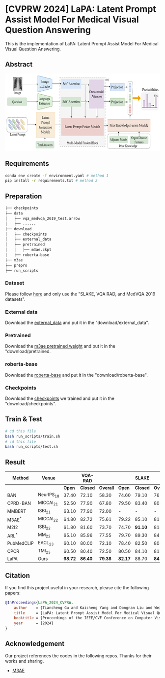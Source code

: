 # [CVPRW 2024] LaPA: Latent Prompt Assist Model For Medical Visual Question Answering
This is the implementation of LaPA: Latent Prompt Assist Model For Medical Visual Question Answering.
## Abstract
<div  align="center">    
<img src="./imgs/main_structure.png" 
width = "700" height = "250" 
alt="1" align=center />
</div>

## Requirements
```bash
conda env create -f environment.yaml # method 1
pip install -r requirements.txt # method 2
```

## Preparation
```bash
├── checkpoints
├── data
│   ├── vqa_medvqa_2019_test.arrow
│   ├── ......
├── download
│   ├── checkpoints
│   ├── external_data
│   ├── pretrained
│   │   ├── m3ae.ckpt
│   ├── roberta-base
├── m3ae
├── prepro
├── run_scripts
```
### Dataset
Please follow [here](https://github.com/zhjohnchan/M3AE?tab=readme-ov-file#1-dataset-preparation-1) and only use the "SLAKE, VQA RAD, and MedVQA 2019 datasets".

### External data
Download the [external_data](https://unisydneyedu-my.sharepoint.com/:f:/g/personal/tigu8498_uni_sydney_edu_au/Ev_GsFFY9BpKi-cOHSFIHecBRxYEB-9jjelVen4WUyyEGg?e=g3bbrC) and put it in the "download/external_data".

### Pretrained
Download the [m3ae pretrained weight](https://drive.google.com/drive/folders/1b3_kiSHH8khOQaa7pPiX_ZQnUIBxeWWn) and put it in the "download/pretrained.

### roberta-base
Download the [roberta-base](https://drive.google.com/drive/folders/1ouRx5ZAi98LuS6QyT3hHim9Uh7R1YY1H) and put it in the "download/roberta-base".

### Checkpoints
Download the [checkpoints](https://unisydneyedu-my.sharepoint.com/:f:/g/personal/tigu8498_uni_sydney_edu_au/Ev_GsFFY9BpKi-cOHSFIHecBRxYEB-9jjelVen4WUyyEGg?e=g3bbrC) we trained and put it in the "download/checkpoints".


## Train & Test

```bash
# cd this file 
bash run_scripts/train.sh
# cd this file
bash run_scripts/test.sh
```

## Result
| Method     | Venue          |           | VQA-RAD    |             |           | SLAKE      |             | VQA-2019    |
|---------------------|------------|-------|--------|---------|-------|--------|---------|---------|
|               |       | **Open** | **Closed** | **Overall** | **Open** | **Closed** | **Overall** | **Overall** |
| BAN         | NeurIPS$_{18}$ | 37.40 | 72.10  | 58.30   | 74.60 | 79.10  | 76.30   | -       |
| CPRD-BAN    | MICCAI$_{21}$  | 52.50 | 77.90  | 67.80   | 79.50 | 83.40  | 80.10   | -       |
| MMBERT   | ISBI$_{21}$    | 63.10 | 77.90  | 72.00   | -     | -      | -       | 67.20   |
| M3AE$^{*}$   | MICCAI$_{22}$  | 64.80 | 82.72  | 75.61   | 79.22 | 85.10  | 81.53   | 78.40   |
| M2I2       | ISBI$_{22}$    | 61.80 | 81.60  | 73.70   | 74.70 | **91.10**  | 81.20   | -       |
| ARL$^{*}$   | MM$_{22}$      | 65.10 | 85.96  | 77.55   | 79.70 | 89.30  | 84.10   | 79.80   |
| PubMedCLIP | EACL$_{23}$ | 60.10 | 80.00  | 72.10   | 78.40 | 82.50  | 80.10   | -       |
| CPCR        | TMI$_{23}$     | 60.50 | 80.40  | 72.50   | 80.50 | 84.10  | 81.90   | -       |
| LaPA        | Ours       | **68.72** | **86.40**  | **79.38**   | **82.17** | 88.70  | **84.73**   | **81.60**   |


## Citation
If you find this project useful in your research, please cite the following papers:
```bibtex
@InProceedings{LaPA_2024_CVPRW,
    author    = {Tiancheng Gu and Kaicheng Yang and Dongnan Liu and Weidong Cai},
    title     = {LaPA: Latent Prompt Assist Model For Medical Visual Question Answering},
    booktitle = {Proceedings of the IEEE/CVF Conference on Computer Vision and Pattern Recognition (CVPR) Workshops},
    year      = {2024}
}
```

## Acknowledgement
Our project references the codes in the following repos. Thanks for their works and sharing.
* [M3AE](https://github.com/zhjohnchan/M3AE)
